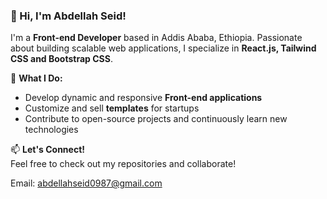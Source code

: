 
### 👋 Hi, I'm Abdellah Seid!  

I'm a **Front-end Developer** based in Addis Ababa, Ethiopia. Passionate about building scalable web applications, I specialize in **React.js, Tailwind CSS and Bootstrap CSS**.  

🚀 **What I Do:**  
- Develop dynamic and responsive **Front-end applications**  
- Customize and sell **templates** for startups  
- Contribute to open-source projects and continuously learn new technologies   

📫 **Let's Connect!**  
Feel free to check out my repositories and collaborate!  

Email: abdellahseid0987@gmail.com

